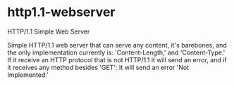 # http1.1-webserver
 HTTP/1.1 Simple Web Server

 Simple HTTP/1.1 web server that can serve any content, it's barebones, and the only implementation currently is: 'Content-Length,' and 'Content-Type.' If it receive an HTTP protocol that is not HTTP/1.1 it will send an error, and if it receives any method besides 'GET': It will send an error 'Not Implemented.'
